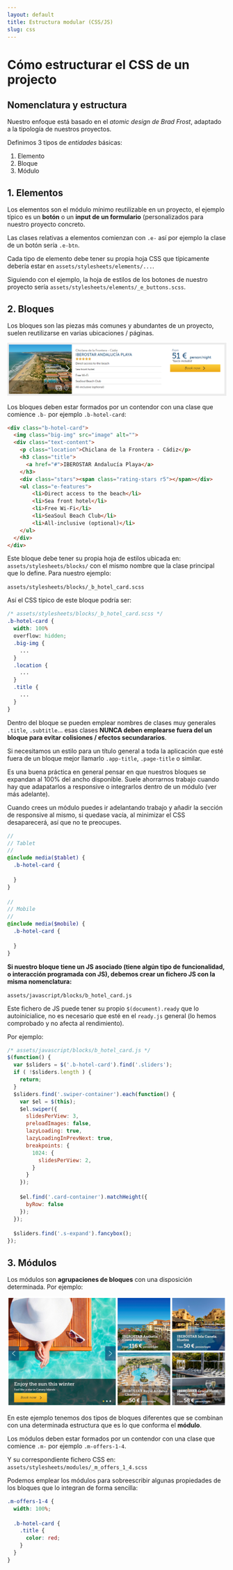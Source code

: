 ```yaml
---
layout: default
title: Estructura modular (CSS/JS)
slug: css
---
```


# Cómo estructurar el CSS de un projecto

## Nomenclatura y estructura

Nuestro enfoque está basado en el _atomic design de Brad Frost_, adaptado a la
tipología de nuestros proyectos.

Definimos 3 tipos de _entidades_ básicas:

1. Elemento
2. Bloque
3. Módulo

## 1. Elementos

Los elementos son el módulo mínimo reutilizable en un proyecto, el ejemplo típico
es un **botón** o un **input de un formulario** (personalizados para nuestro
  proyecto concreto.

Las clases relativas a elementos comienzan con `.e-` así por ejemplo la clase de
un botón sería `.e-btn`.

Cada tipo de elemento debe tener su propia hoja CSS que típicamente debería estar
en `assets/stylesheets/elements/...`.

Siguiendo con el ejemplo, la hoja de estilos de los botones de nuestro proyecto
sería `assets/stylesheets/elements/_e_buttons.scss`.

## 2. Bloques

Los bloques son las piezas más comunes y abundantes de un proyecto, suelen
reutilizarse en varias ubicaciones / páginas.

![Ejemplo de bloque](/images/block-sample.png)

Los bloques deben estar formados por un contendor con una clase que comience `.b-`
por ejemplo `.b-hotel-card`:

```html
<div class="b-hotel-card">
  <img class="big-img" src="image" alt="">
  <div class="text-content">
    <p class="location">Chiclana de la Frontera - Cádiz</p>
    <h3 class="title">
      <a href="#">IBEROSTAR Andalucía Playa</a>
    </h3>
    <div class="stars"><span class="rating-stars r5"></span></div>
    <ul class="e-features">
        <li>Direct access to the beach</li>
        <li>Sea front hotel</li>
        <li>Free Wi-Fi</li>
        <li>SeaSoul Beach Club</li>
        <li>All-inclusive (optional)</li>
    </ul>
  </div>
</div>
```

Este bloque debe tener su propia hoja de estilos ubicada en: `assets/stylesheets/blocks/` con el mismo nombre que la clase principal que lo define. Para nuestro ejemplo:

`assets/stylesheets/blocks/_b_hotel_card.scss`

Así el CSS típico de este bloque podría ser:

```SCSS
/* assets/stylesheets/blocks/_b_hotel_card.scss */
.b-hotel-card {
  width: 100%
  overflow: hidden;
  .big-img {
    ...
  }
  .location {
    ...
  }
  .title {
    ...
  }
}
```

Dentro del bloque se pueden emplear nombres de clases muy generales `.title`, `.subtitle`...
esas clases **NUNCA deben emplearse fuera del un bloque para evitar colisiones / efectos
secundararios**.

Si necesitamos un estilo para un título general a toda la aplicación que esté fuera
de un bloque mejor llamarlo `.app-title`, `.page-title` o similar.

Es una buena práctica en general pensar en que nuestros bloques se expandan al 100%
del ancho disponible. Suele ahorrarnos trabajo cuando hay que adapatarlos a responsive
o integrarlos dentro de un módulo (ver más adelante).

Cuando crees un módulo puedes ir adelantando trabajo y añadir la sección de responsive
al mismo, si quedase vacía, al minimizar el CSS desaparecerá, así que no te preocupes.

```SCSS
//
// Tablet
//
@include media($tablet) {
  .b-hotel-card {

  }
}

//
// Mobile
//
@include media($mobile) {
  .b-hotel-card {

  }
}
```

**Si nuestro bloque tiene un JS asociado (tiene algún tipo de funcionalidad, o interacción
  programada con JS), debemos crear un fichero JS con la misma nomenclatura:**

`assets/javascript/blocks/b_hotel_card.js`

Este fichero de JS puede tener su propio `$(document).ready` que lo autoinicialice, no es
necesario que esté en el `ready.js` general (lo hemos comprobado y no afecta al rendimiento).

Por ejemplo:

```js
/* assets/javascript/blocks/b_hotel_card.js */
$(function() {
  var $sliders = $('.b-hotel-card').find('.sliders');
  if ( !$sliders.length ) {
    return;
  }
  $sliders.find('.swiper-container').each(function() {
    var $el = $(this);
    $el.swiper({
      slidesPerView: 3,
      preloadImages: false,
      lazyLoading: true,
      lazyLoadingInPrevNext: true,
      breakpoints: {
        1024: {
          slidesPerView: 2,
        }
      }
    });

    $el.find('.card-container').matchHeight({
      byRow: false
    });
  });

  $sliders.find('.s-expand').fancybox();
});
```

## 3. Módulos

Los módulos son **agrupaciones de bloques** con una disposición determinada. Por ejemplo:

![Ejemplo de módulo](/images/module-sample.png)

En este ejemplo tenemos dos tipos de bloques diferentes que se combinan con una
determinada estructura que es lo que conforma el **módulo**.

Los módulos deben estar formados por un contendor con una clase que comience `.m-`
por ejemplo `.m-offers-1-4`.

Y su correspondiente fichero CSS en: `assets/stylesheets/modules/_m_offers_1_4.scss`

Podemos emplear los módulos para sobreescribir algunas propiedades de los bloques
que lo integran de forma sencilla:

```scss
.m-offers-1-4 {
  width: 100%;

  .b-hotel-card {
    .title {
      color: red;
    }
  }
}
```
